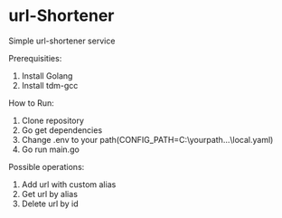 # url-Shortener
Simple url-shortener service

Prerequisities:
1. Install Golang
2. Install tdm-gcc

How to Run:
1. Clone repository
2. Go get dependencies
3. Change .env to your path(CONFIG_PATH=C:\yourpath...\local.yaml)
4. Go run main.go

Possible operations:
1. Add url with custom alias
2. Get url by alias
3. Delete url by id